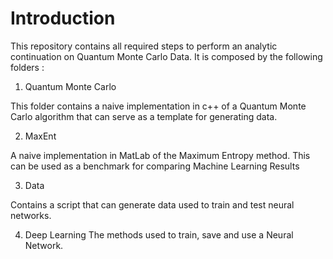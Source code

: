 # Introduction
This repository contains all required steps to perform an analytic continuation on Quantum Monte Carlo Data. It is composed by the following folders :  

1. Quantum Monte Carlo     

This folder contains a naive implementation in c++ of a Quantum Monte Carlo algorithm that can serve as a template for generating data. 

2. MaxEnt   

A naive implementation in MatLab of the Maximum Entropy method. This can be used as a benchmark for comparing Machine Learning Results  

3. Data   

Contains a script that can generate data used to train and test neural networks.  

4. Deep Learning  The methods used to train, save and use a Neural Network. 
